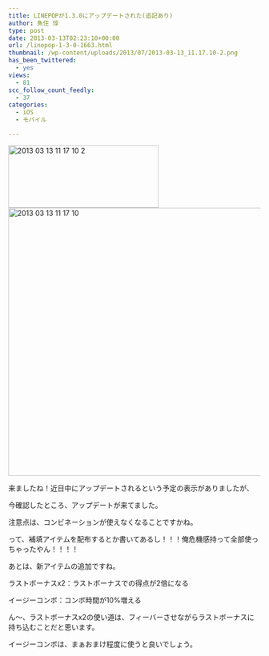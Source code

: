 ```yaml
---
title: LINEPOPが1.3.0にアップデートされた(追記あり)
author: 魚住 惇
type: post
date: 2013-03-13T02:23:10+00:00
url: /linepop-1-3-0-1663.html
thumbnail: /wp-content/uploads/2013/07/2013-03-13_11.17.10-2.png
has_been_twittered:
  - yes
views:
  - 81
scc_follow_count_feedly:
  - 37
categories:
  - iOS
  - モバイル

---
```

<img decoding="async" loading="lazy" title="2013-03-13_11.17.10 2.png" src="/wp-content/uploads/2013/03/2013-03-13_11.17.10-2.png" alt="2013 03 13 11 17 10 2" width="300" height="125" border="0" />

<!--more-->

<img decoding="async" loading="lazy" title="2013-03-13_11.17.10.png" src="/wp-content/uploads/2013/03/2013-03-13_11.17.10.png" alt="2013 03 13 11 17 10" width="600" height="536" border="0" /> 

来ましたね！近日中にアップデートされるという予定の表示がありましたが、

今確認したところ、アップデートが来てました。</p> 

注意点は、コンビネーションが使えなくなることですかね。

って、補填アイテムを配布するとか書いてあるし！！！俺危機感持って全部使っちゃったやん！！！！</p> 

あとは、新アイテムの追加ですね。

ラストボーナスx2：ラストボーナスでの得点が2倍になる

イージーコンボ：コンボ時間が10%増える</p> 

ん〜、ラストボーナスx2の使い道は、フィーバーさせながらラストボーナスに持ち込むことだと思います。

イージーコンボは、まぁおまけ程度に使うと良いでしょう。